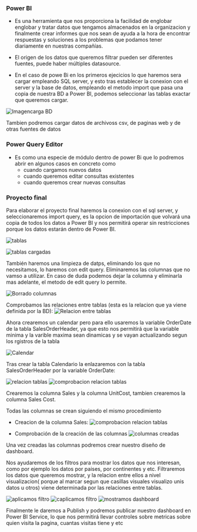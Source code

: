### Power BI

- Es una herramienta que nos proporciona la facilidad de englobar englobar y tratar datos que tengamos almacenados
en la organizacion y finalmente crear informes que nos sean de ayuda a la hora de encontrar respuestas y soluciones
a los problemas que podamos tener diariamente en nuestras compañías.


- El origen de los datos que queremos filtrar pueden ser diferentes fuentes, puede haber múltiples datasource.

- En el caso de powe Bi en los primeros ejecicios lo que haremos sera cargar empleando SQL server, y esto tras establecer
la conexion con el server y la base de datos, empleando el metodo import que pasa una copia de nuestra BD a Power BI, podemos seleccionar las tablas exactar que queremos cargar.

![Imagencarga BD](imagenes/carga_bd.png)


Tambien podremos cargar datos de archivoss csv, de paginas web y de otras fuentes de datos

### Power Query Editor

- Es como una especie de módulo dentro de power Bi que lo podremos abrir en algunos casos en concreto como
     - cuando cargamos nuevos datos
     - cuando queremos editar consultas existentes 
     - cuando queremos crear nuevas consultas

### Proyecto final 
Para elaborar el proyecto final haremos la conexion con el sql server, y seleccionaremos import query,
es la opcion de importación que volvará una copia de todos los datos a Power BI y nos permitirá 
operar sin restricciones porque los datos estarán dentro de Power BI.

![tablas](imagenes/sales_loas.png)

![tablas cargadas](imagenes/tables_loaded.png)

También haremos una limpieza de datps, eliminando los que no necesitamos, lo haremos con edit query. 
Eliminaremos las columnas que no vamso a utilizar. En caso de duda podemos dejar la columna y eliminarla
mas adelante, el metodo de edit query lo permite. 

![Borrado columnas](imagenes/remove_columns.png)

Comprobamos las relaciones entre tablas (esta es la relacion que ya viene definida por la BD):
![Relacion entre tablas](imagenes/relaciones_tablas.png)

Ahora crearemos un calendar pero para ello usaremos la  variable OrderDate de la tabla SalesOrderHeader,
ya que esto nos permitirá que la variable minima y la varible maxima sean dinamicas y se vayan actualizando 
segun los rgistros de la tabla

![Calendar](imagenes/calendar_creation.png)


Tras crear la tabla Calendario la enlazaremos con la tabla SalesOrderHeader por la variable OrderDate:

![relacion tablas](imagenes/new_relationship.png)
![comprobacion relacion tablas](imagenes/comprobacion_relationship.png)

Crearemos la columna Sales y la columna UnitCost, tambien crearemos la columna Sales Cost.

Todas las columnas se crean siguiendo el mismo procedimiento

- Creacion de la columna Sales:
![comprobacion relacion tablas](imagenes/creacion_sales.png)

- Comprobación de la creación de las columnas
![columnas creadas](imagenes/imagenes/columnas_creadas.png)

Una vez creadas las columnas podremos crear nuestro diseño de dashboard.

Nos ayudaremos de los filtros para mostrar los datos que nos interesan, como por ejemplo los datos por paises,
por continentes y etc. 
Filtraremos los datos que queremos mostrar, y la relacion entre ellos a nivel visualizacion( porque al marcar
segun que casillas visuales visualizo unis datos u otros) viene determinada por las relaciones entre tablas.

![aplicamos filtro](imagenes/aplicamos_filtro.png)
![caplicamos filtro](imagenes/aplicamos_filtro2.png)
![mostramos dashboard](imagenes/dashboard.png)

Finalmente le daremos a Publish y podremos publicar nuestro dashboard en Power BI Service, 
lo que nos permitirá llevar controles sobre metricas sobre quien visita la pagina, cuantas visitas tiene y etc
